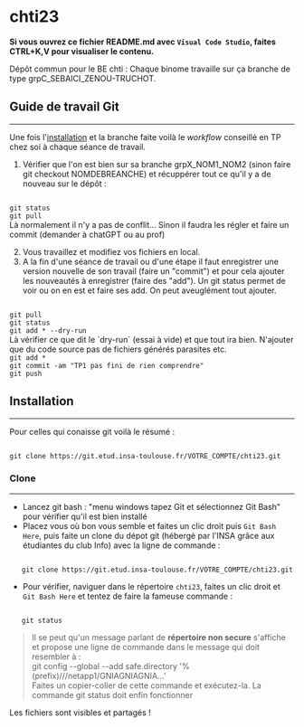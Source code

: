 # chti23

**Si vous ouvrez ce fichier README.md avec `Visual Code Studio`, faites CTRL+K,V pour visualiser le contenu.**

Dépôt commun pour le BE chti :
Chaque binome travaille sur ça branche de type grpC_SEBAICI_ZENOU-TRUCHOT.

## Guide de travail Git
---

Une fois l'[installation](#installation) et la branche faite voilà le *workflow* conseillé en TP chez soi à chaque séance de travail.


 1)  Vérifier que l'on est bien sur sa branche grpX_NOM1_NOM2 (sinon faire git checkout NOMDEBREANCHE) et récuppérer tout ce qu'il y a de nouveau sur le dépôt :   
<code sh>
git status   
git pull
</code>   
Là normalement il n'y a pas de conflit... Sinon il faudra les régler et faire un commit (demander à chatGPT ou au prof)

2) Vous travaillez et modifiez vos fichiers en local. 
3) A la fin d'une séance de travail ou d'une étape il faut enregistrer une version nouvelle de son travail (faire un "commit") et pour cela ajouter les nouveautés à enregistrer (faire des "add"). Un git status permet de voir ou on en est et faire ses add. On peut aveuglément tout ajouter.   
<code shell>
git pull   
git status     
git add * --dry-run 
</code>   
Là vérifier ce que dit le  `dry-run` (essai à vide) et que tout ira bien. N'ajouter que du code source pas de fichiers générés parasites etc.   
<code shell>
git add *   
git commit -am "TP1 pas fini de rien comprendre"   
git push
</code>


## Installation
___

Pour celles qui conaisse git voilà le résumé :

<code bash>
git clone https://git.etud.insa-toulouse.fr/VOTRE_COMPTE/chti23.git
</code>  


### Clone
---

* Lancez git bash : "menu windows tapez Git et sélectionnez Git Bash" pour vérifier qu'il est bien installé
* Placez vous où bon vous semble et faites un clic droit puis `Git Bash Here`, puis faite un clone du dépot git (hébergé par l'INSA grâce aux étudiantes du club Info) avec la ligne de commande :   
<code bash>
   git clone https://git.etud.insa-toulouse.fr/VOTRE_COMPTE/chti23.git
</code>

* Pour vérifier, naviguer dans le répertoire `chti23`, faites un clic droit et `Git Bash Here` et tentez de faire la fameuse commande :   
<code bash>
   git status
</code>

> Il se peut qu'un message parlant de **répertoire non secure** s'affiche et propose une ligne de commande  dans le message qui doit resembler à :   
>   git config --global --add safe.directory '%(prefix)///netapp1/GNIAGNIAGNIA...'   
> Faites un copier-coller de cette commande et exécutez-la.
> La commande git status doit enfin fonctionner



Les fichiers sont visibles et partagés !



